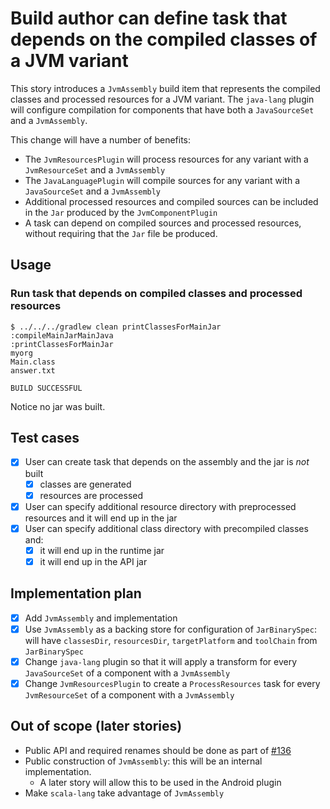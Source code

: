 # Build author can define task that depends on the compiled classes of a JVM variant

This story introduces a `JvmAssembly` build item that represents the compiled classes and processed resources for a JVM variant. The `java-lang` plugin will configure compilation for components that have both a `JavaSourceSet` and a `JvmAssembly`.

This change will have a number of benefits:
- The `JvmResourcesPlugin` will process resources for any variant with a `JvmResourceSet` and a `JvmAssembly`
- The `JavaLanguagePlugin` will compile sources for any variant with a `JavaSourceSet` and a `JvmAssembly`
- Additional processed resources and compiled sources can be included in the `Jar` produced by the `JvmComponentPlugin`
- A task can depend on compiled sources and processed resources, without requiring that the `Jar` file be produced.

## Usage

### Run task that depends on compiled classes and processed resources

    $ ../../../gradlew clean printClassesForMainJar
    :compileMainJarMainJava
    :printClassesForMainJar
    myorg
    Main.class
    answer.txt

    BUILD SUCCESSFUL

Notice no jar was built.

## Test cases

- [x] User can create task that depends on the assembly and the jar is *not* built
    - [x] classes are generated
    - [x] resources are processed
- [x] User can specify additional resource directory with preprocessed resources and it will end up in the jar
- [x] User can specify additional class directory with precompiled classes and:
    - [x] it will end up in the runtime jar
    - [x] it will end up in the API jar

## Implementation plan

- [x] Add `JvmAssembly` and implementation
- [x] Use `JvmAssembly` as a backing store for configuration of `JarBinarySpec`: will have `classesDir`, `resourcesDir`, `targetPlatform` and `toolChain` from `JarBinarySpec`
- [x] Change `java-lang` plugin so that it will apply a transform for every `JavaSourceSet` of a component with a `JvmAssembly`
- [x] Change `JvmResourcesPlugin` to create a `ProcessResources` task for every `JvmResourceSet` of a component with a `JvmAssembly`

## Out of scope (later stories)

- Public API and required renames should be done as part of [#136](https://github.com/gradle/langos/issues/136)
- Public construction of `JvmAssembly`: this will be an internal implementation.
    - A later story will allow this to be used in the Android plugin
- Make `scala-lang` take advantage of `JvmAssembly`
